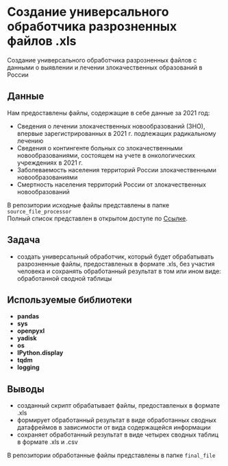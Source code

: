 # Создание универсального обработчика разрозненных файлов .xls
Создание универсального обработчика разрозненных файлов с данными о выявлении и лечении злокачественных образований в России

## Данные
Нам предоставлены файлы, содержащие в себе данные за 2021 год:
- Сведения о лечении злокачественных новообразований (ЗНО), впервые зарегистрированных в 2021 г. подлежащих радикальному лечению
- Сведения о контингенте больных со злокачественными новообразованиями, состоящем на учете в онкологических учреждениях в 2021 г.
- Заболеваемость населения территорий России злокачественными новообразованиями
- Смертность населения территорий России от злокачественных новообразований

В репозитории исходные файлы представлены в папке `source_file_processor`  
Полный список представлен в открытом доступе по [Ссылке](https://disk.yandex.ru/d/lSgVpGltZ4xIgQ).

## Задача 
- создать универсальный обработчик, который будет обрабатывать разрозненные файлы, предоставленых в формате .xls, без участия человека и сохранять обработанный результат в том или ином виде: обработанной сводной таблицы

## Используемые библиотеки
- **pandas**  
- **sys**
- **openpyxl**
- **yadisk**
- **os** 
- **IPython.display** 
- **tqdm** 
- **logging** 

## Выводы
- созданный скрипт обрабатывает файлы, предоставленых в формате .xls
- формирует обработанный результат в виде обработанных сводных датафреймов в зависимости от вида содержащейся информации
- сохраняет обработанный результат в виде четырех сводных таблиц в формате .xls и .csv

 В репозитории обработанные файлы представлены в папке `final_file`


